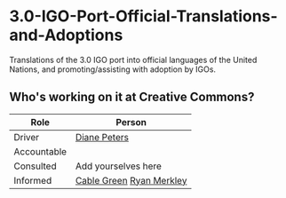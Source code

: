 # 3.0-IGO-Port-Official-Translations-and-Adoptions
Translations of the 3.0 IGO port into official languages of the United Nations, and promoting/assisting with adoption by IGOs.

## Who's working on it at Creative Commons?

| Role  | Person |
| ------------- | ------------- |
| Driver  | [Diane Peters](https://github.com/peterspdx)  |
| Accountable  |   |
| Consulted | Add yourselves here |
| Informed | [Cable Green](https://github.com/cablegreen) [Ryan Merkley](https://github.com/ryanmerkley) |
